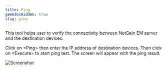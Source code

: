 ```yaml
---
title: Ping
geekdocHidden: true
slug: ping
---
```


This tool helps user to verify the connectivity between NetGain EM server and the destination devices. 

Click on \<Ping> then enter the IP address of destination devices. Then click on \<Execute> to start ping test.  The screen will appear with the ping result.


![Screenshot](/cloud_vista/sysadmin/images/ping1.png)
